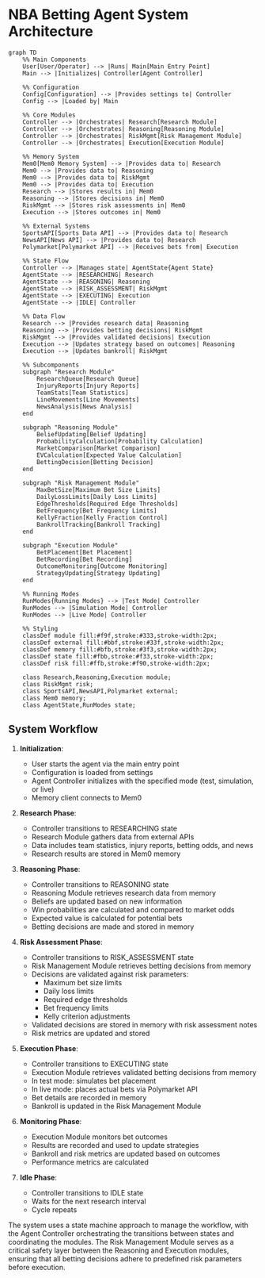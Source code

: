 # NBA Betting Agent System Architecture

```mermaid
graph TD
    %% Main Components
    User[User/Operator] --> |Runs| Main[Main Entry Point]
    Main --> |Initializes| Controller[Agent Controller]
    
    %% Configuration
    Config[Configuration] --> |Provides settings to| Controller
    Config --> |Loaded by| Main
    
    %% Core Modules
    Controller --> |Orchestrates| Research[Research Module]
    Controller --> |Orchestrates| Reasoning[Reasoning Module]
    Controller --> |Orchestrates| RiskMgmt[Risk Management Module]
    Controller --> |Orchestrates| Execution[Execution Module]
    
    %% Memory System
    Mem0[Mem0 Memory System] --> |Provides data to| Research
    Mem0 --> |Provides data to| Reasoning
    Mem0 --> |Provides data to| RiskMgmt
    Mem0 --> |Provides data to| Execution
    Research --> |Stores results in| Mem0
    Reasoning --> |Stores decisions in| Mem0
    RiskMgmt --> |Stores risk assessments in| Mem0
    Execution --> |Stores outcomes in| Mem0
    
    %% External Systems
    SportsAPI[Sports Data API] --> |Provides data to| Research
    NewsAPI[News API] --> |Provides data to| Research
    Polymarket[Polymarket API] --> |Receives bets from| Execution
    
    %% State Flow
    Controller --> |Manages state| AgentState{Agent State}
    AgentState --> |RESEARCHING| Research
    AgentState --> |REASONING| Reasoning
    AgentState --> |RISK_ASSESSMENT| RiskMgmt
    AgentState --> |EXECUTING| Execution
    AgentState --> |IDLE| Controller
    
    %% Data Flow
    Research --> |Provides research data| Reasoning
    Reasoning --> |Provides betting decisions| RiskMgmt
    RiskMgmt --> |Provides validated decisions| Execution
    Execution --> |Updates strategy based on outcomes| Reasoning
    Execution --> |Updates bankroll| RiskMgmt
    
    %% Subcomponents
    subgraph "Research Module"
        ResearchQueue[Research Queue]
        InjuryReports[Injury Reports]
        TeamStats[Team Statistics]
        LineMovements[Line Movements]
        NewsAnalysis[News Analysis]
    end
    
    subgraph "Reasoning Module"
        BeliefUpdating[Belief Updating]
        ProbabilityCalculation[Probability Calculation]
        MarketComparison[Market Comparison]
        EVCalculation[Expected Value Calculation]
        BettingDecision[Betting Decision]
    end
    
    subgraph "Risk Management Module"
        MaxBetSize[Maximum Bet Size Limits]
        DailyLossLimits[Daily Loss Limits]
        EdgeThresholds[Required Edge Thresholds]
        BetFrequency[Bet Frequency Limits]
        KellyFraction[Kelly Fraction Control]
        BankrollTracking[Bankroll Tracking]
    end
    
    subgraph "Execution Module"
        BetPlacement[Bet Placement]
        BetRecording[Bet Recording]
        OutcomeMonitoring[Outcome Monitoring]
        StrategyUpdating[Strategy Updating]
    end
    
    %% Running Modes
    RunModes{Running Modes} --> |Test Mode| Controller
    RunModes --> |Simulation Mode| Controller
    RunModes --> |Live Mode| Controller
    
    %% Styling
    classDef module fill:#f9f,stroke:#333,stroke-width:2px;
    classDef external fill:#bbf,stroke:#33f,stroke-width:2px;
    classDef memory fill:#bfb,stroke:#3f3,stroke-width:2px;
    classDef state fill:#fbb,stroke:#f33,stroke-width:2px;
    classDef risk fill:#ffb,stroke:#f90,stroke-width:2px;
    
    class Research,Reasoning,Execution module;
    class RiskMgmt risk;
    class SportsAPI,NewsAPI,Polymarket external;
    class Mem0 memory;
    class AgentState,RunModes state;
```

## System Workflow

1. **Initialization**:
   - User starts the agent via the main entry point
   - Configuration is loaded from settings
   - Agent Controller initializes with the specified mode (test, simulation, or live)
   - Memory client connects to Mem0

2. **Research Phase**:
   - Controller transitions to RESEARCHING state
   - Research Module gathers data from external APIs
   - Data includes team statistics, injury reports, betting odds, and news
   - Research results are stored in Mem0 memory

3. **Reasoning Phase**:
   - Controller transitions to REASONING state
   - Reasoning Module retrieves research data from memory
   - Beliefs are updated based on new information
   - Win probabilities are calculated and compared to market odds
   - Expected value is calculated for potential bets
   - Betting decisions are made and stored in memory

4. **Risk Assessment Phase**:
   - Controller transitions to RISK_ASSESSMENT state
   - Risk Management Module retrieves betting decisions from memory
   - Decisions are validated against risk parameters:
     - Maximum bet size limits
     - Daily loss limits
     - Required edge thresholds
     - Bet frequency limits
     - Kelly criterion adjustments
   - Validated decisions are stored in memory with risk assessment notes
   - Risk metrics are updated and stored

5. **Execution Phase**:
   - Controller transitions to EXECUTING state
   - Execution Module retrieves validated betting decisions from memory
   - In test mode: simulates bet placement
   - In live mode: places actual bets via Polymarket API
   - Bet details are recorded in memory
   - Bankroll is updated in the Risk Management Module

6. **Monitoring Phase**:
   - Execution Module monitors bet outcomes
   - Results are recorded and used to update strategies
   - Bankroll and risk metrics are updated based on outcomes
   - Performance metrics are calculated

7. **Idle Phase**:
   - Controller transitions to IDLE state
   - Waits for the next research interval
   - Cycle repeats

The system uses a state machine approach to manage the workflow, with the Agent Controller orchestrating the transitions between states and coordinating the modules. The Risk Management Module serves as a critical safety layer between the Reasoning and Execution modules, ensuring that all betting decisions adhere to predefined risk parameters before execution. 
